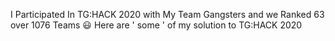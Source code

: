 I Participated In TG:HACK 2020 with My Team Gangsters and we Ranked 63 over 1076 Teams 😃 Here are ' some ' of my solution to TG:HACK 2020


